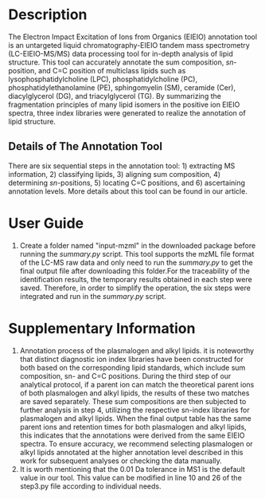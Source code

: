 # Description
The Electron Impact Excitation of Ions from Organics (EIEIO) annotation tool is an untargeted liquid chromatography-EIEIO tandem mass spectrometry (LC-EIEIO-MS/MS) data processing tool for in-depth analysis of lipid structure. This tool can accurately annotate the sum composition, _sn_-position, and C=C position of multiclass lipids such as lysophosphatidylcholine (LPC), phosphatidylcholine (PC), phosphatidylethanolamine (PE), sphingomyelin (SM), ceramide (Cer), diacylglycerol (DG), and triacylglycerol (TG). By summarizing the fragmentation principles of many lipid isomers in the positive ion EIEIO spectra, three index libraries were generated to realize the annotation of lipid structure. 
## Details of The Annotation Tool
There are six sequential steps in the annotation tool: 1) extracting MS information, 2) classifying lipids, 3) aligning sum composition, 4) determining _sn_-positions, 5) locating C=C positions, and 6) ascertaining annotation levels. More details about this tool can be found in our article. 
# User Guide 
1. Create a folder named "input-mzml" in the downloaded package before running the _summary.py_ script. This tool supports the mzML file format of the LC-MS raw data and only need to run the _summary.py_ to get the final output file after downloading this folder.For the traceability of the identification results, the temporary results obtained in each step were saved. Therefore, in order to simplify the operation, the six steps were integrated and run in the _summary.py_ script.
# Supplementary Information
1. Annotation process of the plasmalogen and alkyl lipids. it is noteworthy that distinct diagnostic ion index libraries have been constructed for both based on the corresponding lipid standards, which include sum composition, sn- and C=C positions. During the third step of our analytical protocol, if a parent ion can match the theoretical parent ions of both plasmalogen and alkyl lipids, the results of these two matches are saved separately. These sum compositions are then subjected to further analysis in step 4, utilizing the respective sn-index libraries for plasmalogen and alkyl lipids. When the final output table has the same parent ions and retention times for both plasmalogen and alkyl lipids, this indicates that the annotations were derived from the same EIEIO spectra. To ensure accuracy, we recommend selecting plasmalogen or alkyl lipids annotated at the higher annotation level described in this work for subsequent analyses or checking the data manually.
2. It is worth mentioning that the 0.01 Da tolerance in MS1 is the default value in our tool. This value can be modified in line 10 and 26 of the step3.py file according to individual needs.
